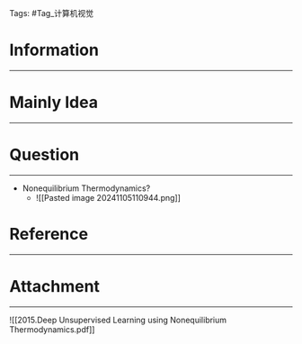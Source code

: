Tags: #Tag_计算机视觉 
# Information
---


# Mainly Idea
---


# Question
---
- Nonequilibrium Thermodynamics?
	- ![[Pasted image 20241105110944.png]]

# Reference
---


# Attachment
---
![[2015.Deep Unsupervised Learning using Nonequilibrium Thermodynamics.pdf]]